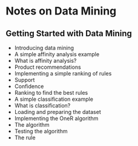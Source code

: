 # Notes on Data Mining

## Getting Started with Data Mining
- Introducing data mining
- A simple affinity analysis example
- What is affinity analysis?
- Product recommendations
- Implementing a simple ranking of rules
- Support
- Confidence 
- Ranking to find the best rules
- A simple classification example
- What is classification?
- Loading and preparing the dataset
- Implementing the OneR algorithm
- The algorithm 
- Testing the algorithm
- The rule